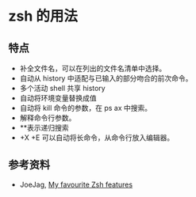 # zsh 的用法

## 特点

- <Tab>补全文件名，可以在列出的文件名清单中选择。
- <up>自动从 history 中适配与已输入的部分吻合的前次命令。
- 多个活动 shell 共享 history
- <tab>自动将环境变量替换成值
- <tab>自动将 kill 命令的参数，在 ps ax 中搜索。
- <tab>解释命令行参数。
- \*\*表示递归搜索
- <CTRL>+X <CTRL>+E 可以自动将长命令，从命令行放入编辑器。

## 参考资料

- JoeJag, [My favourite Zsh features](http://code.joejag.com/2014/why-zsh.html)

